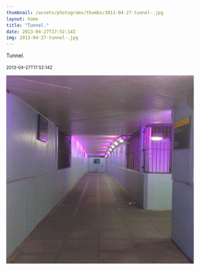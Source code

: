 ```yaml
---
thumbnail: /assets/photograms/thumbs/2013-04-27-tunnel-.jpg
layout: home
title: "Tunnel."
date: 2013-04-27T17:52:14Z
img: 2013-04-27-tunnel-.jpg
---
```


Tunnel.

<small>2013-04-27T17:52:14Z</small>

![Tunnel.](2013-04-27-tunnel-.jpg)
